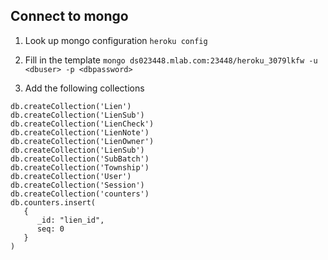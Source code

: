## Connect to mongo

1. Look up mongo configuration `heroku config`

2. Fill in the template `mongo ds023448.mlab.com:23448/heroku_3079lkfw -u <dbuser> -p <dbpassword>`

3. Add the following collections
```
db.createCollection('Lien')
db.createCollection('LienSub')
db.createCollection('LienCheck')
db.createCollection('LienNote')
db.createCollection('LienOwner')
db.createCollection('LienSub')
db.createCollection('SubBatch')
db.createCollection('Township')
db.createCollection('User')
db.createCollection('Session')
db.createCollection('counters')
db.counters.insert(
   {
      _id: "lien_id",
      seq: 0
   }
)
```
